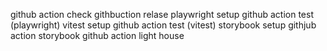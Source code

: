 github action check
githbuction relase
playwright setup
github action test (playwright)
vitest setup
github action test (vitest)
storybook setup
githjub action storybook
github action light house
